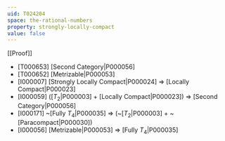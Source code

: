 ```yaml
---
uid: T024204
space: the-rational-numbers
property: strongly-locally-compact
value: false
---
```

[[Proof]]

* [T000653] [Second Category|P000056]
* [T000652] [Metrizable|P000053]
* [I000007] [Strongly Locally Compact|P000024] => [Locally Compact|P000023]
* [I000059] ([$T_2$|P000003] + [Locally Compact|P000023]) => [Second Category|P000056]
* [I000171] ~[Fully $T_4$|P000035] => (~[$T_2$|P000003] + ~[Paracompact|P000030])
* [I000056] [Metrizable|P000053] => [Fully $T_4$|P000035]

